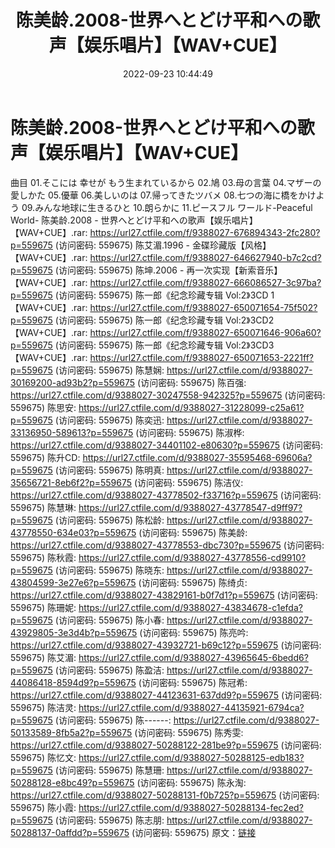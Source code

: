 ﻿---
title: 陈美龄.2008-世界へとどけ平和への歌声【娱乐唱片】【WAV+CUE】
date: 2022-09-23 10:44:49
categories: WAV车载音乐、镜像
tags: 华语中文
---
# 陈美龄.2008-世界へとどけ平和への歌声【娱乐唱片】【WAV+CUE】

曲目
01.そこには 幸せが もう生まれているから
02.鳩
03.母の言葉
04.マザーの愛しかた
05.優華
06.美しいのは
07.帰ってきたツバメ
08.七つの海に橋をかけよう
09.みんな地球に生きるひと
10.朗らかに
11.ピースフル ワールド-Peaceful World-
陈美龄.2008 - 世界へとどけ平和への歌声【娱乐唱片】【WAV+CUE】.rar: https://url27.ctfile.com/f/9388027-676894343-2fc280?p=559675
(访问密码: 559675)
陈艾湄.1996 - 金碟珍藏版【风格】【WAV+CUE】.rar: https://url27.ctfile.com/f/9388027-646627940-b7c2cd?p=559675
(访问密码: 559675)
陈坤.2006 - 再一次实现【新索音乐】【WAV+CUE】.rar: https://url27.ctfile.com/f/9388027-666086527-3c97ba?p=559675
(访问密码: 559675)
陈一郎《纪念珍藏专辑 Vol:2》3CD 1【WAV+CUE】.rar: https://url27.ctfile.com/f/9388027-650071654-75f502?p=559675
(访问密码: 559675)
陈一郎《纪念珍藏专辑 Vol:2》3CD2【WAV+CUE】.rar: https://url27.ctfile.com/f/9388027-650071646-906a60?p=559675
(访问密码: 559675)
陈一郎《纪念珍藏专辑 Vol:2》3CD3【WAV+CUE】.rar: https://url27.ctfile.com/f/9388027-650071653-2221ff?p=559675
(访问密码: 559675)
陈慧娴: https://url27.ctfile.com/d/9388027-30169200-ad93b2?p=559675
(访问密码: 559675)
陈百强: https://url27.ctfile.com/d/9388027-30247558-942325?p=559675
(访问密码: 559675)
陈思安: https://url27.ctfile.com/d/9388027-31228099-c25a61?p=559675
(访问密码: 559675)
陈奕迅: https://url27.ctfile.com/d/9388027-33136950-589613?p=559675
(访问密码: 559675)
陈淑桦: https://url27.ctfile.com/d/9388027-34401102-e80630?p=559675
(访问密码: 559675)
陈升CD: https://url27.ctfile.com/d/9388027-35595468-69606a?p=559675
(访问密码: 559675)
陈明真: https://url27.ctfile.com/d/9388027-35656721-8eb6f2?p=559675
(访问密码: 559675)
陈洁仪: https://url27.ctfile.com/d/9388027-43778502-f33716?p=559675
(访问密码: 559675)
陈慧琳: https://url27.ctfile.com/d/9388027-43778547-d9ff97?p=559675
(访问密码: 559675)
陈松龄: https://url27.ctfile.com/d/9388027-43778550-634e03?p=559675
(访问密码: 559675)
陈美龄: https://url27.ctfile.com/d/9388027-43778553-dbc730?p=559675
(访问密码: 559675)
陈秋霞: https://url27.ctfile.com/d/9388027-43778556-cd9910?p=559675
(访问密码: 559675)
陈晓东: https://url27.ctfile.com/d/9388027-43804599-3e27e6?p=559675
(访问密码: 559675)
陈绮贞: https://url27.ctfile.com/d/9388027-43829161-b0f7d1?p=559675
(访问密码: 559675)
陈珊妮: https://url27.ctfile.com/d/9388027-43834678-c1efda?p=559675
(访问密码: 559675)
陈小春: https://url27.ctfile.com/d/9388027-43929805-3e3d4b?p=559675
(访问密码: 559675)
陈亮吟: https://url27.ctfile.com/d/9388027-43932721-b69c12?p=559675
(访问密码: 559675)
陈艾湄: https://url27.ctfile.com/d/9388027-43965645-6bedd6?p=559675
(访问密码: 559675)
陈盈洁: https://url27.ctfile.com/d/9388027-44086418-8594d9?p=559675
(访问密码: 559675)
陈冠希: https://url27.ctfile.com/d/9388027-44123631-637dd9?p=559675
(访问密码: 559675)
陈洁灵: https://url27.ctfile.com/d/9388027-44135921-6794ca?p=559675
(访问密码: 559675)
陈------: https://url27.ctfile.com/d/9388027-50133589-8fb5a2?p=559675
(访问密码: 559675)
陈秀雯: https://url27.ctfile.com/d/9388027-50288122-281be9?p=559675
(访问密码: 559675)
陈忆文: https://url27.ctfile.com/d/9388027-50288125-edb183?p=559675
(访问密码: 559675)
陈慧珊: https://url27.ctfile.com/d/9388027-50288128-e8bc49?p=559675
(访问密码: 559675)
陈永淘: https://url27.ctfile.com/d/9388027-50288131-f0b725?p=559675
(访问密码: 559675)
陈小霞: https://url27.ctfile.com/d/9388027-50288134-fec2ed?p=559675
(访问密码: 559675)
陈志朋: https://url27.ctfile.com/d/9388027-50288137-0affdd?p=559675
(访问密码: 559675)
原文：[链接](https://blog.sina.com.cn/s/blog_1647c7e7601030zk2.html)